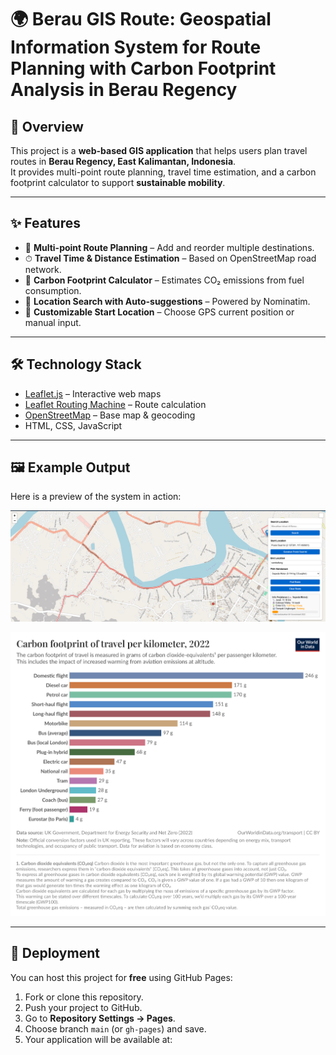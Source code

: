 # 🌍 Berau GIS Route: Geospatial Information System for Route Planning with Carbon Footprint Analysis in Berau Regency  

## 📌 Overview  
This project is a **web-based GIS application** that helps users plan travel routes in **Berau Regency, East Kalimantan, Indonesia**.  
It provides multi-point route planning, travel time estimation, and a carbon footprint calculator to support **sustainable mobility**.  

---

## ✨ Features  
- 🚗 **Multi-point Route Planning** – Add and reorder multiple destinations.  
- ⏱ **Travel Time & Distance Estimation** – Based on OpenStreetMap road network.  
- 🌱 **Carbon Footprint Calculator** – Estimates CO₂ emissions from fuel consumption.  
- 🔎 **Location Search with Auto-suggestions** – Powered by Nominatim.  
- 📍 **Customizable Start Location** – Choose GPS current position or manual input.  

---

## 🛠 Technology Stack  
- [Leaflet.js](https://leafletjs.com/) – Interactive web maps  
- [Leaflet Routing Machine](https://www.liedman.net/leaflet-routing-machine/) – Route calculation  
- [OpenStreetMap](https://www.openstreetmap.org/) – Base map & geocoding  
- HTML, CSS, JavaScript  

---

## 🖼 Example Output  

Here is a preview of the system in action:  

<p align="center">
  <img src="picture/G1.png" alt="Demo Preview" width="800"/>
</p>  


<p align="center">
  <img src="picture/G2.png" alt="Demo Preview" width="800"/>
</p>  

---

## 🚀 Deployment  
You can host this project for **free** using GitHub Pages:  

1. Fork or clone this repository.  
2. Push your project to GitHub.  
3. Go to **Repository Settings → Pages**.  
4. Choose branch `main` (or `gh-pages`) and save.  
5. Your application will be available at:  
